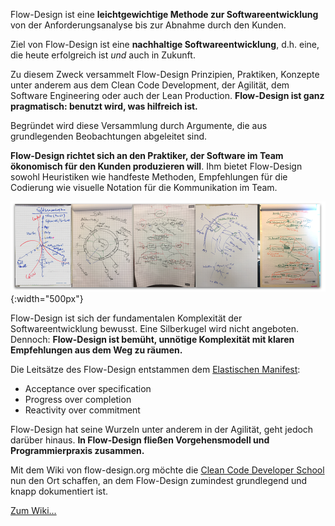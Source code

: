 Flow-Design ist eine **leichtgewichtige Methode zur Softwareentwicklung** von der Anforderungsanalyse bis zur Abnahme durch den Kunden.

Ziel von Flow-Design ist eine **nachhaltige Softwareentwicklung**, d.h. eine, die heute erfolgreich ist *und* auch in Zukunft.

Zu diesem Zweck versammelt Flow-Design Prinzipien, Praktiken, Konzepte unter anderem aus dem Clean Code Development, der Agilität, dem Software Engineering oder auch der Lean Production. **Flow-Design ist ganz pragmatisch: benutzt wird, was hilfreich ist.**

Begründet wird diese Versammlung durch Argumente, die aus grundlegenden Beobachtungen abgeleitet sind.

**Flow-Design richtet sich an den Praktiker, der Software im Team ökonomisch für den Kunden produzieren will**. Ihm bietet Flow-Design sowohl Heuristiken wie handfeste Methoden, Empfehlungen für die Codierung wie visuelle Notation für die Kommunikation im Team.

![](images/gallery.png){:width="500px"}

Flow-Design ist sich der fundamentalen Komplexität der Softwareentwicklung bewusst. Eine Silberkugel wird nicht angeboten. Dennoch: **Flow-Design ist bemüht, unnötige Komplexität mit klaren Empfehlungen aus dem Weg zu räumen.**

Die Leitsätze des Flow-Design entstammen dem [Elastischen Manifest](http://geekswithblogs.net/theArchitectsNapkin/archive/2011/12/16/from-agile-to-elastic.aspx):

* Acceptance over specification
* Progress over completion
* Reactivity over commitment

Flow-Design hat seine Wurzeln unter anderem in der Agilität, geht jedoch darüber hinaus. **In Flow-Design fließen Vorgehensmodell und Programmierpraxis zusammen.**

Mit dem Wiki von flow-design.org möchte die [Clean Code Developer School](http://ccd-school.de) nun den Ort schaffen, an dem Flow-Design zumindest grundlegend und knapp dokumentiert ist.

[Zum Wiki...](https://github.com/ccdschool/flow-design-org/wiki)

